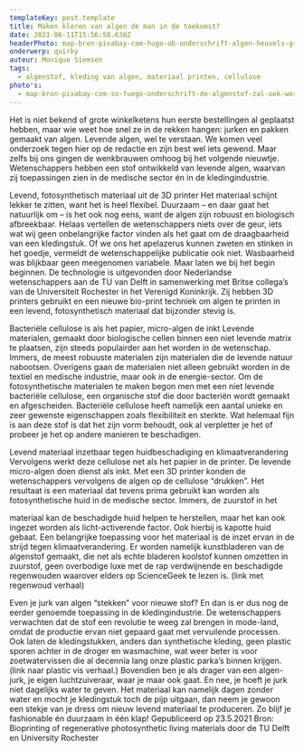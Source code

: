 ```yaml
---
templateKey: post.template
title: Maken kleren van algen de man in de toekomst?
date: 2021-06-11T15:56:58.630Z
headerPhoto: map-bron-pixabay-com-hugo-ob-onderschrift-algen-heuvels-groen-image-img-algen-heuvels-groen-jpg
onderwerp: quirky
auteur: Monique Siemsen
tags:
  - algenstof, kleding van algen, materiaal printen, cellulose
photo's:
  - map-bron-pixabay-com-so-fuego-onderschrift-de-algenstof-zal-ook-worden-ingezet-om-huidwonden-te-genezen-image-img-hand-bloed-wond-jpg
---
```

Het is niet bekend of grote winkelketens hun eerste bestellingen al geplaatst hebben, maar
wie weet hoe snel ze in de rekken hangen: jurken en pakken gemaakt van algen. Levende
algen, wel te verstaan.
We komen veel onderzoek tegen hier op de redactie en zijn best wel iets gewend. Maar
zelfs bij ons gingen de wenkbrauwen omhoog bij het volgende nieuwtje. Wetenschappers
hebben een stof ontwikkeld van levende algen, waarvan zij toepassingen zien in de
medische sector én in de kledingindustrie.

Levend, fotosynthetisch materiaal uit de 3D printer
Het materiaal schijnt lekker te zitten, want het is heel flexibel. Duurzaam – en daar gaat
het natuurlijk om – is het ook nog eens, want de algen zijn robuust en biologisch
afbreekbaar. Helaas vertellen de wetenschappers niets over de geur, iets wat wij geen
onbelangrijke factor vinden als het gaat om de draagbaarheid van een kledingstuk. Of we
ons het apelazerus kunnen zweten en stinken in het goedje, vermeldt de
wetenschappelijke publicatie ook niet. Wasbaarheid was blijkbaar geen meegenomen
variabele.
Maar laten we bij het begin beginnen. De technologie is uitgevonden door Nederlandse
wetenschappers aan de TU van Delft in samenwerking met Britse collega’s van de
Universiteit Rochester in het Verenigd Koninkrijk. Zij hebben 3D printers gebruikt en een
nieuwe bio-print techniek om algen te printen in een levend, fotosynthetisch materiaal dat
bijzonder stevig is.

Bacteriële cellulose is als het papier, micro-algen de inkt
Levende materialen, gemaakt door biologische cellen binnen een niet levende matrix te
plaatsen, zijn steeds populairder aan het worden in de wetenschap. Immers, de meest
robuuste materialen zijn materialen die de levende natuur nabootsen. Overigens gaan de
materialen niet alleen gebruikt worden in de textiel en medische industrie, maar ook in de
energie-sector.
Om de fotosynthetische materialen te maken begon men met een niet levende bacteriële
cellulose, een organische stof die door bacteriën wordt gemaakt en afgescheiden.
Bacteriële cellulose heeft namelijk een aantal unieke en zeer gewenste eigenschappen
zoals flexibiliteit en sterkte. Wat helemaal fijn is aan deze stof is dat het zijn vorm behoudt,
ook al verpletter je het of probeer je het op andere manieren te beschadigen.

Levend materiaal inzetbaar tegen huidbeschadiging en klimaatverandering
Vervolgens werkt deze cellulose net als het papier in de printer. De levende micro-algen
doen dienst als inkt. Met een 3D printer konden de wetenschappers vervolgens de algen
op de cellulose “drukken”. Het resultaat is een materiaal dat tevens prima gebruikt kan
worden als fotosynthetische huid in de medische sector. Immers, de zuurstof in het

materiaal kan de beschadigde huid helpen te herstellen, maar het kan ook ingezet worden
als licht-activerende factor. Ook hierbij is kapotte huid gebaat.
Een belangrijke toepassing voor het materiaal is de inzet ervan in de strijd tegen
klimaatverandering. Er worden namelijk kunstbladeren van de algenstof gemaakt, die net
als echte bladeren koolstof kunnen omzetten in zuurstof, geen overbodige luxe met de rap
verdwijnende en beschadigde regenwouden waarover elders op ScienceGeek te lezen is.
(link met regenwoud verhaal)

Even je jurk van algen “stekken” voor nieuwe stof?
En dan is er dus nog de eerder genoemde toepassing in de kledingindustrie. De
wetenschappers verwachten dat de stof een revolutie te weeg zal brengen in mode-land,
omdat de productie ervan niet gepaard gaat met vervuilende processen. Ook laten de
kledingstukken, anders dan synthetische kleding, geen plastic sporen achter in de droger
en wasmachine, wat weer beter is voor zoetwatervissen die al decennia lang onze plastic
parka’s binnen krijgen. (link naar plastic vis verhaal.)
Bovendien ben je als drager van een algen-jurk, je eigen luchtzuiveraar, waar je maar ook
gaat. En nee, je hoeft je jurk niet dagelijks water te geven. Het materiaal kan namelijk
dagen zonder water en mocht je kledingstuk toch de pijp uitgaan, dan neem je gewoon
een stekje van je dress om nieuw levend materiaal te produceren. Zo blijf je fashionable
én duurzaam in één klap!
Gepubliceerd op 23.5.2021
Bron: Bioprinting of regenerative photosynthetic living materials door de TU Delft en University
Rochester